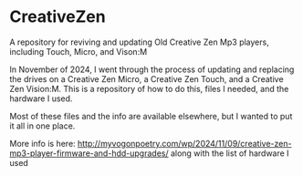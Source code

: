 # CreativeZen
A repository for reviving and updating Old Creative Zen Mp3 players, including Touch, Micro, and Vison:M

In November of 2024, I went through the process of updating and replacing the drives on a Creative Zen Micro, a Creative Zen Touch, and a Creative Zen Vision:M. This is a repository of how to do this, files I needed, and the hardware I used.

Most of these files and the info are available elsewhere, but I wanted to put it all in one place.

More info is here: http://myvogonpoetry.com/wp/2024/11/09/creative-zen-mp3-player-firmware-and-hdd-upgrades/ along with the list of hardware I used
